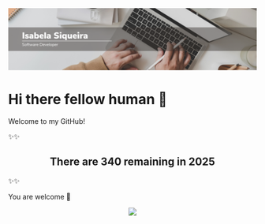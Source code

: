 <img src="https://raw.githubusercontent.com/Isabela192/Isabela192/main/github_banner.png">

# Hi there fellow human 👋

Welcome to my GitHub!

✨✨<h2  align='center'> There are 340 remaining in 2025</h2>✨✨

You are welcome 💖


<p align='center'>
<a href='https://www.linkedin.com/in/isabela-siqueira-611641128/'><img src="https://img.shields.io/badge/linkedin-%230077B5.svg?&style=for-the-badge&logo=linkedin&logoColor=white">
</p>

